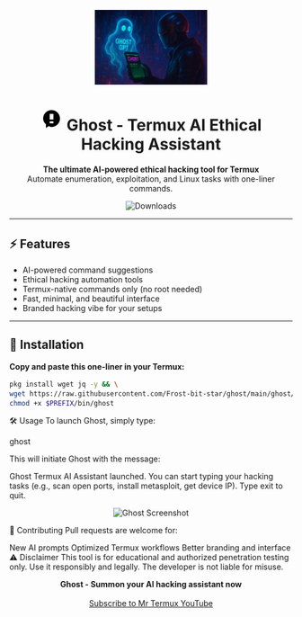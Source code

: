 <p align="center">
  <img src="IMG-20250705-WA0016.jpg" width="200" alt="Ghost Logo"/>
</p>

<h1 align="center">
  <!-- Ghost SVG Logo -->
  <svg xmlns="http://www.w3.org/2000/svg" width="40" height="40" fill="black" viewBox="0 0 24 24">
    <path d="M12 2C7.03 2 3 6.03 3 11c0 2.46 1.19 4.64 3 6.09V21l3.18-2.12C10.1 19.61 11.03 20 12 20c4.97 0 9-4.03 9-9s-4.03-9-9-9zm-2 12h4v2h-4v-2zm0-8h4v6h-4V6z"/>
  </svg>
  Ghost - Termux AI Ethical Hacking Assistant
</h1>

<p align="center">
  <b>The ultimate AI-powered ethical hacking tool for Termux</b><br>
  Automate enumeration, exploitation, and Linux tasks with one-liner commands.
</p>

<p align="center">
  <!-- Downloads badge -->
  <img src="https://img.shields.io/github/downloads/Frost-bit-star/ghost/total?label=Downloads&style=flat-square" alt="Downloads">
</p>

---

## ⚡️ Features

- AI-powered command suggestions
- Ethical hacking automation tools
- Termux-native commands only (no root needed)
- Fast, minimal, and beautiful interface
- Branded hacking vibe for your setups

---

## 🚀 Installation

**Copy and paste this one-liner in your Termux:**

```bash
pkg install wget jq -y && \
wget https://raw.githubusercontent.com/Frost-bit-star/ghost/main/ghost/usr/bin/ghost -O $PREFIX/bin/ghost && \
chmod +x $PREFIX/bin/ghost
```
🛠 Usage
To launch Ghost, simply type:

ghost

This will initiate Ghost with the message:

Ghost Termux AI Assistant launched.
You can start typing your hacking tasks (e.g., scan open ports, install metasploit, get device IP). Type exit to quit.

<p align="center"> <img src="https://Frost-bit-star.github.io/ghost/hackerman-hacker.webp" width="500" alt="Ghost Screenshot"/> </p>

🎯 Contributing
Pull requests are welcome for:

New AI prompts
Optimized Termux workflows
Better branding and interface
⚠️ Disclaimer
This tool is for educational and authorized penetration testing only. Use it responsibly and legally. The developer is not liable for misuse.

<p align="center"> <b>Ghost - Summon your AI hacking assistant now</b><br><br> <a href="https://www.youtube.com/@Mr_termux-r2l">Subscribe to Mr Termux YouTube</a> </p>

